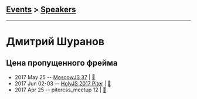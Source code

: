 ## [Events](../README.md) > [Speakers](../speakers.md)
---

# Дмитрий Шуранов

## Цена пропущенного фрейма
- 2017 May 25 -- [MoscowJS 37](https://youtu.be/7-d3O-7aus0)  | [:notebook:](https://github.com/dvshur/animation-talk-short/raw/master/the_cost_of_a_skipped_frame.key)  
- 2017 Jun 02-03 -- [HolyJS 2017 Piter](https://www.youtube.com/watch?v=E9fnfn031wk)  | [:notebook:](https://github.com/dvshur/animation-talk)  
- 2017 Apr 25 -- pitercss_meetup 12  | [:notebook:](https://pitercss.ru/12/pres/frame.pdf)  
